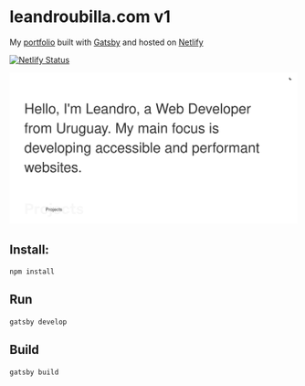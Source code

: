 # leandroubilla.com v1

My [portfolio](https://www.leandroubilla.com) built with [Gatsby](https://www.gatsbyjs.org/) and hosted on [Netlify](https://www.netlify.com/)

[![Netlify Status](https://api.netlify.com/api/v1/badges/99c7fe08-b0e8-4131-a57f-158d2fac2fc3/deploy-status)](https://app.netlify.com/sites/elegant-dijkstra-d259df/deploys)

![Home Image](https://github.com/leanug/v1/blob/main/src/static/screenshot.jpg)

## Install:

	npm install

## Run

	gatsby develop

## Build

	gatsby build
